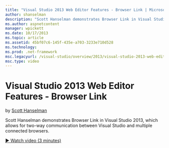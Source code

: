 ```yaml
---
title: "Visual Studio 2013 Web Editor Features - Browser Link | Microsoft Docs"
author: shanselman
description: "Scott Hanselman demonstrates Browser Link in Visual Studio 2013, which allows for two-way communication between Visual Studio and multiple connected browsers..."
ms.author: aspnetcontent
manager: wpickett
ms.date: 10/17/2013
ms.topic: article
ms.assetid: 45bf07c6-145f-435e-a703-3233e710d528
ms.technology: 
ms.prod: .net-framework
msc.legacyurl: /visual-studio/overview/2013/visual-studio-2013-web-editor-features-browser-link
msc.type: video
---
```

Visual Studio 2013 Web Editor Features - Browser Link
====================
by [Scott Hanselman](https://github.com/shanselman)

Scott Hanselman demonstrates Browser Link in Visual Studio 2013, which allows for two-way communication between Visual Studio and multiple connected browsers.

[&#9654; Watch video (3 minutes)](https://channel9.msdn.com/Blogs/ASP-NET-Site-Videos/visual-studio-2013-web-editor-features-browser-link)
